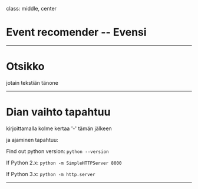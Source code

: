 class: middle, center

# Event recomender -- Evensi

---

# Otsikko

jotain tekstiän tänone

---

# Dian vaihto tapahtuu

kirjoittamalla kolme kertaa '-' tämän jälkeen

ja ajaminen tapahtuu:

Find out python version: `python --version`

If Python 2.x:
`python -m SimpleHTTPServer 8000`

If Python 3.x:
`python -m http.server`

---
